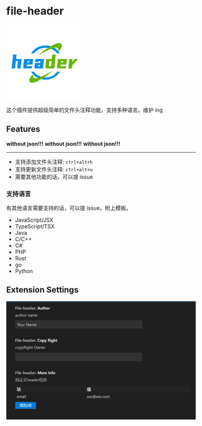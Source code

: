 # file-header

![logo](images/logo.png)

这个插件提供超级简单的文件头注释功能，支持多种语言。维护 ing

## Features

**without json!!!**
**without json!!!**
**without json!!!**

---

- 支持添加文件头注释: `ctrl+alt+h`
- 支持更新文件头注释: `ctrl+alt+u`
- 需要其他功能的话，可以提 issue

### 支持语言

有其他语言需要支持的话，可以提 issue，附上模板。

- JavaScript/JSX
- TypeScript/TSX
- Java
- C/C++
- C#
- PHP
- Rust
- go
- Python

## Extension Settings

![setting](images/setting.png)

